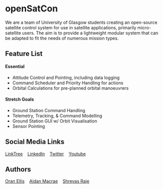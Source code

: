 # openSatCon

We are a team of University of Glasgow students creating an open-source satellite control system for use in satellite applications, primarily micro-satellite users. The aim is to provide a lightweight modular system that can be adapted to fit the needs of numerous mission types.
## Feature List
#### Essential
- Attitude Control and Pointing, including data logging
- Command Scheduler and Priority Handling for actions
- Orbital Calculations for pre-planned orbital manoeuvrers 
#### Stretch Goals
- Ground Station Command Handling 
- Telemetry, Tracking, & Command Modelling
- Ground Station GUI w/ Orbit Visualisation
- Sensor Pointing

## Social Media Links
[LinkTree](https://linktr.ee/openSatCon) &nbsp; &nbsp;[LinkedIn](https://linkedin.com/company/opensatcon) &nbsp; &nbsp;[Twitter](https://twitter.com/openSatCon) &nbsp; &nbsp;[Youtube](https://www.youtube.com/channel/UCqU7pj3qFMwDKtqEJbz2JTg)

## Authors
[Oran Ellis](https://github.com/oranellis) &nbsp; &nbsp;[Aidan Macrae](https://github.com/2306781M) &nbsp; &nbsp;[Shreyas Raje](https://github.com/Shreylord)
